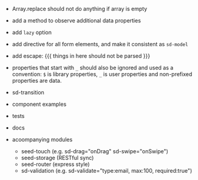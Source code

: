 - Array.replace should not do anything if array is empty
- add a method to observe additional data properties
- add `lazy` option
- add directive for all form elements, and make it consistent as `sd-model`
- add escape: {{{ things in here should not be parsed }}}
- properties that start with `_` should also be ignored and used as a convention: `$` is library properties, `_` is user properties and non-prefixed properties are data.

- sd-transition
- component examples
- tests
- docs
- acoompanying modules
    - seed-touch (e.g. sd-drag="onDrag" sd-swipe="onSwipe")
    - seed-storage (RESTful sync)
    - seed-router (express style)
    - sd-validation (e.g. sd-validate="type:email, max:100, required:true")